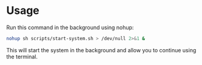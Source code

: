 # Usage

Run this command in the background using nohup:

```bash
nohup sh scripts/start-system.sh > /dev/null 2>&1 &
```

This will start the system in the background and allow you to continue using the terminal.

